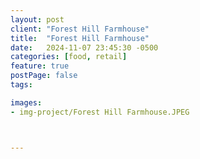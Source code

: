 ```yaml
---
layout: post
client: "Forest Hill Farmhouse"
title:  "Forest Hill Farmhouse"
date:   2024-11-07 23:45:30 -0500
categories: [food, retail]
feature: true
postPage: false
tags: 

images: 
- img-project/Forest Hill Farmhouse.JPEG



---
```

